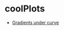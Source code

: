 # coolPlots

- [Gradients under curve](https://stackoverflow.com/questions/29321835/is-it-possible-to-get-color-gradients-under-curve-in-matplotlib)

[image]: https://i.stack.imgur.com/BmT9F.png "image"
